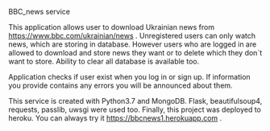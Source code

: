 BBC_news service

This application allows user to  download Ukrainian news from https://www.bbc.com/ukrainian/news . Unregistered users can only watch news, which are storing in database.
However users who are logged in are allowed to download and store news they want or to delete which they don`t want to store. Ability to clear all database is available too.

Application checks if user exist when you log in or sign up. If information you provide contains any errors you will be announced about them.

This service is created with Python3.7 and MongoDB. Flask, beautifulsoup4, requests, passlib, uwsgi were used too. 
Finally, this project was deployed to heroku. You can always try it https://bbcnews1.herokuapp.com . 
